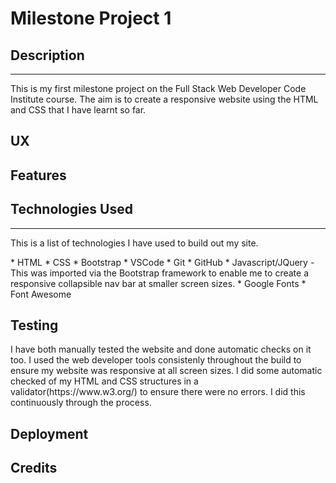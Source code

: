# Milestone Project 1
## Description
---
<p>This is my first milestone project on the Full Stack Web Developer Code Institute course. The aim is to create a responsive website using the HTML and CSS that I have learnt so far.</p>


## UX


## Features


## Technologies Used
---
<p> This is a list of technologies I have used to build out my site.</p>
* HTML
* CSS
* Bootstrap
* VSCode
* Git
* GitHub
* Javascript/JQuery - This was imported via the Bootstrap framework to enable me to create a responsive collapsible nav bar at smaller screen sizes.
* Google Fonts
* Font Awesome

## Testing
<p>I have both manually tested the website and done automatic checks on it too. I used the web developer tools consistenly throughout the build to ensure my website was responsive at all screen sizes.
I did some automatic checked of my HTML and CSS structures in a validator(https://www.w3.org/) to ensure there were no errors. I did this continuously through the process.</p>

## Deployment


## Credits
